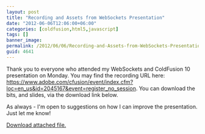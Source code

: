 ```yaml
---
layout: post
title: "Recording and Assets from WebSockets Presentation"
date: "2012-06-06T12:06:00+06:00"
categories: [coldfusion,html5,javascript]
tags: []
banner_image: 
permalink: /2012/06/06/Recording-and-Assets-from-WebSockets-Presentation
guid: 4641
---
```


Thank you to everyone who attended my WebSockets and ColdFusion 10 presentation on Monday. You may find the recording URL here: <a href="https://www.adobe.com/cfusion/event/index.cfm?loc=en_us&id=2045167&event=register_no_session">https://www.adobe.com/cfusion/event/index.cfm?loc=en_us&id=2045167&event=register_no_session</a>. You can download the bits, and slides, via the download link below.

As always - I'm open to suggestions on how I can improve the presentation. Just let me know!<p><a href='enclosures/C{% raw %}%3A%{% endraw %}5Chosts{% raw %}%5C2012%{% endraw %}2Eraymondcamden{% raw %}%2Ecom%{% endraw %}5Cenclosures{% raw %}%2FWebsockets%{% endraw %}20with{% raw %}%20ColdFusion1%{% endraw %}2Ezip'>Download attached file.</a></p>
